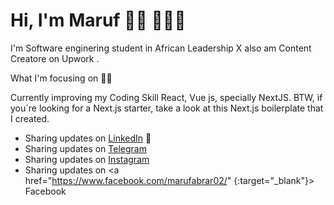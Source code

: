 # Hi, I'm Maruf 👋🏾 👩🏾‍💻



I'm Software enginering student in African Leadership X
also am Content Creatore on Upwork . 

What I'm focusing on 👨‍💻

Currently improving my Coding Skill React, Vue js,  specially NextJS.
BTW, if you´re looking for a Next.js starter, take a look at this Next.js boilerplate that I created.
- Sharing updates on <a href="https://www.linkedin.com/in/maruf-abrar/" target="_blank">LinkedIn</a> 💼
- Sharing updates on <a href="https://t.me/Darkmatter01" target="_blank">Telegram</a>
- Sharing updates on <a href="https://www.instagram.com/marufabrar01/" target="_blank"> Instagram</a>
- Sharing updates on <a href="https://www.facebook.com/marufabrar02/" {:target="_blank"}> Facebook</a>
